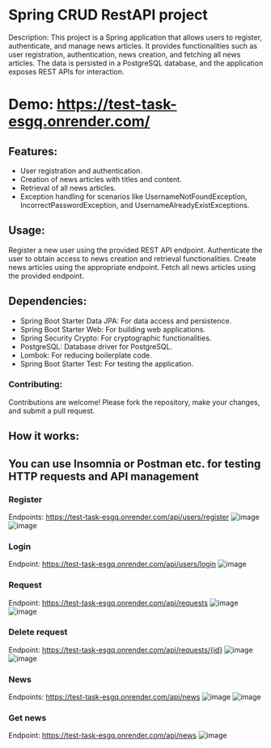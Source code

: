 # Spring CRUD RestAPI project
Description:
This project is a Spring application that allows users to register, authenticate, and manage news articles. It provides functionalities such as user registration, authentication, news creation, and fetching all news articles. The data is persisted in a PostgreSQL database, and the application exposes REST APIs for interaction.

# Demo: https://test-task-esgq.onrender.com/ 

## Features:
* User registration and authentication.
* Creation of news articles with titles and content.
* Retrieval of all news articles.
* Exception handling for scenarios like UsernameNotFoundException, IncorrectPasswordException, and UsernameAlreadyExistExceptions.

## Usage:
Register a new user using the provided REST API endpoint.
Authenticate the user to obtain access to news creation and retrieval functionalities.
Create news articles using the appropriate endpoint.
Fetch all news articles using the provided endpoint.

## Dependencies:
* Spring Boot Starter Data JPA: For data access and persistence.
* Spring Boot Starter Web: For building web applications.
* Spring Security Crypto: For cryptographic functionalities.
* PostgreSQL: Database driver for PostgreSQL.
* Lombok: For reducing boilerplate code.
* Spring Boot Starter Test: For testing the application.
### Contributing:
Contributions are welcome! Please fork the repository, make your changes, and submit a pull request.

## How it works:
## You can use Insomnia or Postman etc. for testing HTTP requests and API management
### Register
Endpoints:
https://test-task-esgq.onrender.com/api/users/register
![image](https://github.com/Damirbek05/test-task/assets/124022133/6b91519b-afb5-48e2-b260-48893bae0728)
![image](https://github.com/Damirbek05/test-task/assets/124022133/b0e619aa-e229-41b6-87c3-44dec27722ec)
### Login
Endpoint:
https://test-task-esgq.onrender.com/api/users/login
![image](https://github.com/Damirbek05/test-task/assets/124022133/33433b93-35fe-49fa-8155-ce367ba50f9e)
### Request
Endpoint:
https://test-task-esgq.onrender.com/api/requests
![image](https://github.com/Damirbek05/test-task/assets/124022133/a1e5454d-2c47-4dff-80c6-c01bbc58b364)
![image](https://github.com/Damirbek05/test-task/assets/124022133/a30023f7-6d1e-4c89-bf55-e62c2ef7eb91)
### Delete request
Endpoint:
https://test-task-esgq.onrender.com/api/requests/{id}
![image](https://github.com/Damirbek05/test-task/assets/124022133/53ade4ec-3601-4861-b75b-4d3e5ff01502)
![image](https://github.com/Damirbek05/test-task/assets/124022133/f7e49aa7-9b80-445b-9cc7-ef9d6fb9eccd)
### News
Endpoints:
https://test-task-esgq.onrender.com/api/news
![image](https://github.com/Damirbek05/test-task/assets/124022133/68b145c2-a37d-4516-b6cd-4a69a4d61660)
![image](https://github.com/Damirbek05/test-task/assets/124022133/d6f06bec-8e64-4d8f-96b1-59fd427a5db1)
### Get news
Endpoint:
https://test-task-esgq.onrender.com/api/news
![image](https://github.com/Damirbek05/test-task/assets/124022133/ee72c97c-9026-4549-8cf5-00f9de1a7a67)







